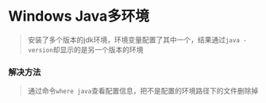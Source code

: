 # Windows Java多环境

> 安装了多个版本的jdk环境，环境变量配置了其中一个，结果通过`java -version`却显示的是另一个版本的环境

### 解决方法

> 通过命令`where java`查看配置信息，把不是配置的环境路径下的文件删除掉